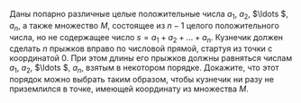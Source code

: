 Даны попарно различные целые положительные числа ${{a}_{1}}$, ${{a}_{2}}$, $\ldots $, ${{a}_{n}}$, а также множество $M$, состоящее из $n-1$ целого положительного числа, но не содержащее число $s={{a}_{1}}+{{a}_{2}}+\ldots +{{a}_{n}}$. Кузнечик должен сделать $n$ прыжков вправо по числовой прямой, стартуя из точки с координатой 0. При этом длины его прыжков должны равняться числам ${{a}_{1}}$, ${{a}_{2}}$, $\ldots $, ${{a}_{n}}$, взятым в некотором порядке. Докажите, что этот порядок можно выбрать таким образом, чтобы кузнечик ни разу не приземлился в точке, имеющей координату из множества $M$.